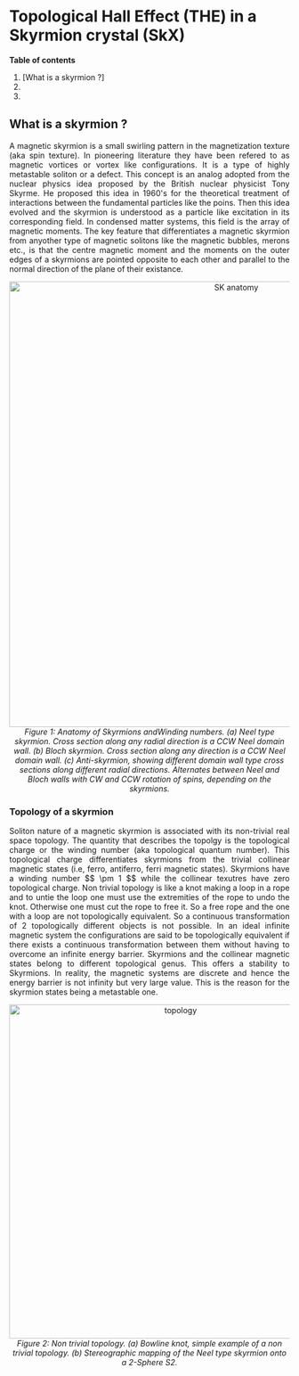  # Topological Hall Effect (THE) in a Skyrmion crystal (SkX)

 **Table of contents**

 1. [What is a skyrmion ?]
 1.
 1.


 ## What is a skyrmion ?

 <p style="text-align: justify;">
  A magnetic skyrmion is a small swirling pattern in the magnetization texture (aka spin texture). In pioneering literature they have been refered to as magnetic vortices or vortex like configurations. It is a type of highly metastable soliton or a defect. This concept is an analog adopted from the nuclear physics idea proposed by the British nuclear physicist Tony Skyrme. He proposed this idea in 1960's for the theoretical treatment of interactions between the fundamental particles like the poins. Then this idea evolved and the skyrmion is understood as a particle like excitation in its corresponding field. In condensed matter systems, this field is the array of magnetic moments. The key feature that differentiates a magnetic skyrmion from anyother type of magnetic solitons like the magnetic bubbles, merons etc., is that the centre magnetic moment and the moments on the outer edges of a skyrmions are pointed opposite to each other and parallel to the normal direction of the plane of their existance.
</p>

<p align="center">
  <img src="Anatomy-of-Sk.png" alt="SK anatomy" width="800" />
  <br>
  <em>Figure 1: Anatomy of Skyrmions andWinding numbers. (a) Neel type skyrmion. Cross section
along any radial direction is a CCW Neel domain wall. (b) Bloch skyrmion. Cross section along
any direction is a CCW Neel domain wall. (c) Anti-skyrmion, showing different domain wall type cross sections along different radial directions. Alternates between Neel and Bloch walls with CW and CCW rotation of
spins, depending on the skyrmions.</em>
</p>


### Topology of a skyrmion

 <p style="text-align: justify;">
  Soliton nature of a magnetic skyrmion is associated with its non-trivial real space topology. The quantity that describes the topolgy is the topological charge or the winding number (aka topological quantum number). This topological charge differentiates skyrmions from the trivial collinear magnetic states (i.e, ferro, antiferro, ferri magnetic states). Skyrmions have a winding number $$ \pm 1 $$ while the collinear texutres have zero topological charge. Non trivial topology is like a knot making a loop in a rope and to untie the loop one must use the extremities of the rope to undo the knot. Otherwise one must cut the rope to free it. So a free rope and the one with a loop are not topologically equivalent. So a continuous transformation of 2 topologically different objects is not possible. In an ideal infinite magnetic system the configurations are said to be topologically equivalent if there exists a continuous transformation between them without having to overcome an infinite energy barrier. Skyrmions and the collinear magnetic states belong to different topological genus. This offers a stability to Skyrmions. In reality, the magnetic systems are discrete and hence the energy barrier is not infinity but very large value. This is the reason for the skyrmion states being a metastable one.
</p>

<p align="center">
  <img src="topology.png" alt="topology" width="600" />
  <br>
  <em>Figure 2: Non trivial topology. (a) Bowline knot, simple example of a non trivial topology. (b)
Stereographic mapping of the Neel type skyrmion onto a 2-Sphere S2.</em>
</p>